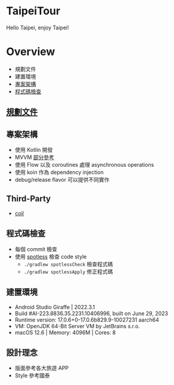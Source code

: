 # TaipeiTour
Hello Taipei, enjoy Taipei!

# Overview
- 規劃文件
- 建置環境
- [專案架構](#專案架構)
- [程式碼檢查](#程式碼檢查)

## [規劃文件](https://docs.google.com/spreadsheets/d/1QpEoIRHtYI7vEpig8LWy-YfU5gadsuVDNbBDz73-r6g/edit#gid=0 "DOC")

## 專案架構
- 使用 Kotlin 開發
- MVVM [部分參考](https://github.com/android/architecture-samples "Android Architecture Samples")
- 使用 Flow 以及 coroutines 處理 asynchronous operations
- 使用 koin 作為 dependency injection
- debug/release flavor 可以提供不同實作

## Third-Party
- [coil](https://developer.android.com/jetpack/compose/graphics/images/loading#internet-loading "coil")

## 程式碼檢查
- 每個 commit 檢查
- 使用 [spotless](https://github.com/diffplug/spotless "spotless") 檢查 code style
    - `./gradlew spotlessCheck` 檢查程式碼
    - `./gradlew spotlessApply` 修正程式碼

## 建置環境
- Android Studio Giraffe | 2022.3.1
- Build #AI-223.8836.35.2231.10406996, built on June 29, 2023
- Runtime version: 17.0.6+0-17.0.6b829.9-10027231 aarch64
- VM: OpenJDK 64-Bit Server VM by JetBrains s.r.o.
- macOS 12.6 | Memory: 4096M | Cores: 8

## 設計理念
- 版面參考各大旅遊 APP
- Style 參考國泰